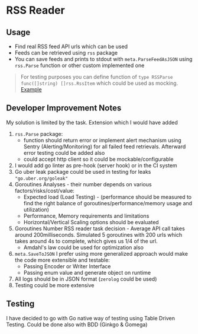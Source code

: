 # RSS Reader

## Usage
- Find real RSS feed API urls which can be used
- Feeds can be retrieved using `rss` package
- You can save feeds and prints to stdout with `meta.ParseFeedAsJSON` using `rss.Parse` function or other custom implemented one 
>For testing purposes you can define function of `type RSSParse func([]string) []rss.RssItem` which could be used as mocking. [Example](pkg/meta/meta_test.go)

## Developer Improvement Notes
My solution is limited by the task. Extension which I would have added 
1. `rss.Parse` package: 
   - function should return error or implement alert mechanism using Sentry (Alerting/Monitoring) for all failed feed retrievals. Afterward error testing could be added also
   - could accept http client so it could be mockable/configurable
2. I would add go linter as pre-hook (server hook) or in the CI system
3. Go uber leak package could be used in testing for leaks `"go.uber.org/goleak"`
4. Goroutines Analyses - their number depends on various factors/risks/cost/value:
   - Expected load (Load Testing) - (performance should be measured to find the right balance of goroutines/performance/memory usage and utilization)
   - Performance, Memory requirements and limitations
   - Horizontal/Vertical Scaling options should be evaluated
5. Goroutines Number RSS reader task decision - Average API call takes around 200milliseconds. Simulated 5 goroutines with 200 urls which takes around 4s to complete, which gives us 1/4 of the url.
   - Amdahl's law could be used for optimization also
6. `meta.SaveToJSON` I prefer using more generalized approach would make the code more extensible and testable:
   - Passing Encoder or Writer Interface
   - Passing enum value and generate object on runtime
7. All logs should be in JSON format (`zerolog` could be used)
8. Testing could be more extensive


## Testing
I have decided to go with Go native way of testing using Table Driven Testing. Could be done also with BDD (Ginkgo & Gomega)

